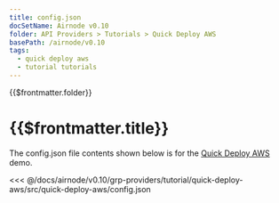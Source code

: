 ```yaml
---
title: config.json
docSetName: Airnode v0.10
folder: API Providers > Tutorials > Quick Deploy AWS
basePath: /airnode/v0.10
tags:
  - quick deploy aws
  - tutorial tutorials
---
```


<TitleSpan>{{$frontmatter.folder}}</TitleSpan>

# {{$frontmatter.title}}

<VersionWarning/>

The config.json file contents shown below is for the [Quick Deploy AWS](./)
demo.

<!-- prettier-ignore -->
<<< @/docs/airnode/v0.10/grp-providers/tutorial/quick-deploy-aws/src/quick-deploy-aws/config.json
